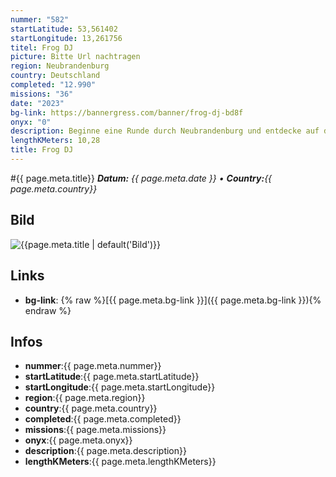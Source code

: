 ```yaml
---
nummer: "582"
startLatitude: 53,561402
startLongitude: 13,261756
titel: Frog DJ
picture: Bitte Url nachtragen
region: Neubrandenburg
country: Deutschland
completed: "12.990"
missions: "36"
date: "2023"
bg-link: https://bannergress.com/banner/frog-dj-bd8f
onyx: "0"
description: Beginne eine Runde durch Neubrandenburg und entdecke auf deiner Runde die Sehenswürdigkeiten und Denkmäler der Stadt.
lengthKMeters: 10,28
title: Frog DJ
---
```


#{{ page.meta.title}}
_**Datum:** {{ page.meta.date }} • **Country:**{{ page.meta.country}}_

## Bild
![{{page.meta.title | default('Bild')}}]({{page.meta.picture}})

## Links
- **bg-link**: {% raw %}[{{ page.meta.bg-link }}]({{ page.meta.bg-link }}){% endraw %}

## Infos
- **nummer**:{{ page.meta.nummer}}
- **startLatitude**:{{ page.meta.startLatitude}}
- **startLongitude**:{{ page.meta.startLongitude}}
- **region**:{{ page.meta.region}}
- **country**:{{ page.meta.country}}
- **completed**:{{ page.meta.completed}}
- **missions**:{{ page.meta.missions}}
- **onyx**:{{ page.meta.onyx}}
- **description**:{{ page.meta.description}}
- **lengthKMeters**:{{ page.meta.lengthKMeters}}

